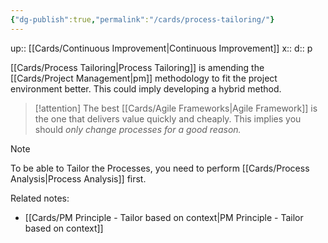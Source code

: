 ```yaml
---
{"dg-publish":true,"permalink":"/cards/process-tailoring/"}
---
```


up:: [[Cards/Continuous Improvement\|Continuous Improvement]] 
x:: 
d:: p

[[Cards/Process Tailoring\|Process Tailoring]] is amending the [[Cards/Project Management\|pm]] methodology to fit the project environment better. This could imply developing a hybrid method. 

> [!attention]
> The best [[Cards/Agile Frameworks\|Agile Framework]] is the one that delivers value quickly and cheaply. This implies you should *only change processes for a good reason.* 

> [!Note]
> To be able to Tailor the Processes, you need to perform [[Cards/Process Analysis\|Process Analysis]] first. 

Related notes:
- [[Cards/PM Principle - Tailor based on context\|PM Principle - Tailor based on context]] 